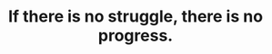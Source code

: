 ---
title: "If there is no struggle, there is no progress."
attribution: "Frederick Douglass"
related:
  - _wikipedia-people/Frederick_Douglass.md
tags:
  - Frederick Douglass
  - Quote
  - Survive
---